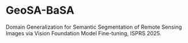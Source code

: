 # GeoSA-BaSA
Domain Generalization for Semantic Segmentation of Remote Sensing Images via Vision Foundation Model Fine-tuning, ISPRS 2025.
